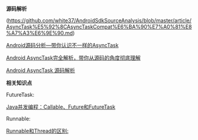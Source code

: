 **源码解析**[](https://blog.csdn.net/guolin_blog/article/details/11711405)

(https://github.com/white37/AndroidSdkSourceAnalysis/blob/master/article/AsyncTask%E5%92%8CAsyncTaskCompat%E6%BA%90%E7%A0%81%E8%A7%A3%E6%9E%90.md)

[Android源码分析—带你认识不一样的AsyncTask](https://blog.csdn.net/singwhatiwanna/article/details/17596225)

[Android AsyncTask完全解析，带你从源码的角度彻底理解](https://blog.csdn.net/guolin_blog/article/details/11711405)

[Android AsyncTask 源码解析](https://blog.csdn.net/lmj623565791/article/details/38614699)

**相关知识点**

FutureTask:

[Java并发编程：Callable、Future和FutureTask](https://www.cnblogs.com/dolphin0520/p/3949310.html)

Runnable:
    
[Runnable和Thread的区别:](https://blog.csdn.net/wwww1988600/article/details/7309070)


